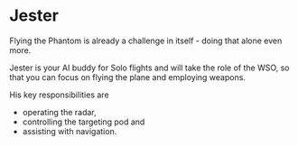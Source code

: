 # Jester

Flying the Phantom is already a challenge in itself - doing that alone even
more.

Jester is your AI buddy for Solo flights and will take the role of the WSO, so
that you can focus on flying the plane and employing weapons.

His key responsibilities are

- operating the radar,
- controlling the targeting pod and
- assisting with navigation.
